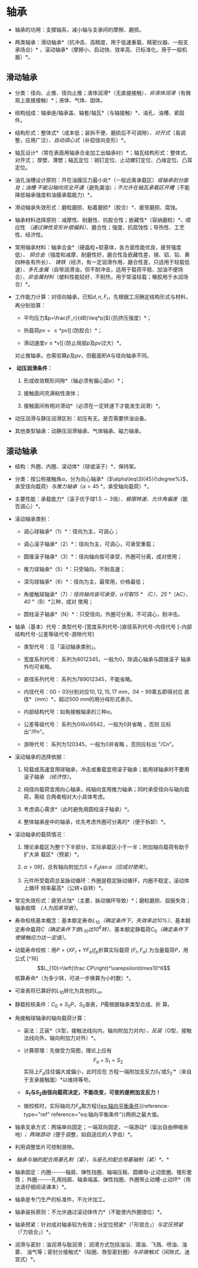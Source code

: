 轴承
====

-   轴承的功用：支撑轴系，减小轴与支承间的摩擦、磨损。

-   两类轴承：滑动轴承*（抗冲击、高精度，用于低速重载、精密仪器、一般支承场合）*
    ，滚动轴承*（摩擦小、启动快、效率高、已标准化，用于一般机器）*。

滑动轴承
--------

-   分类：径向、止推、径向止推；液体润滑*（无直接接触）*、非液体润滑*（有微观上直接接触）*；液体、气体、固体。

-   结构组成：轴承座/轴承盖、轴套/轴瓦*（与轴接触）*、油孔、油槽、紧固件。

-   结构形式：整体式*（成本低；装拆不便、磨损后不可调隙）*、对开式*（易调整，应用广泛）*、自动调心式*（补偿径向变形）*。

-   轴瓦设计*（常在表面用轴承合金加工出轴承衬）*；轴瓦结构形式：整体式、对开式；
    厚壁、薄壁；轴瓦定位：销钉定位、止动螺钉定位、凸缘定位、凸耳定位。

-   油孔油槽设计原则：开在油膜压力最小处*（一般远离承载区）*或轴承剖分面处；油槽
    不能沿轴向完全开通*（避免漏油）*；不允许在轴瓦承载区开槽*（不能降低轴承强度和油膜承载能力）*。

-   滑动轴承失效形式：磨粒磨损、粘着磨损*（胶合）*、疲劳磨损、腐蚀。

-   轴承材料选择原则：减摩性、耐磨性、抗胶合性；嵌藏性*（容纳磨粒）*、顺应性
    *（通过弹性变形补偿偏斜）*、磨合性；强度、抗腐蚀性；导热性、工艺性、经济性。

-   常用轴承材料：轴承合金*（硬晶粒+软基体，各方面性能优良，疲劳强度低）*、
    铜合金*（强度和减摩、耐磨性好，磨合性及嵌藏性差，锡、铝、铅、黄四种各有所长）*、
    铸铁*（经济，有一定润滑作用，磨合性差，只适用于轻载低速）*、多孔金属*（自带润滑油，但不耐冲击，适用于载荷平稳、加油不便场合）*、非金属材料*（塑料性能较好，不耐热，用于常温轻载；橡胶用于水润场合）*。

-   工作能力计算：对径向轴承，已知$d,n,F_r$，先根据工况确定结构形式与材料，再分别验算：

    -   平均压力$p=\frac{F_r}{dB}\leq*p]$[（抗挤压强度）*；

    -   热载荷$pv=\leq*pv]$[（防胶合）*；

    -   滑动速度$v\leq*v]$[（防止局部$p$及$pv$过大）*。

    对止推轴承，也需验算$p$及$pv$，但截面积$A$与径向轴承不同。

-    **动压润滑条件：**

    1.  形成收敛楔形间隙*（轴必须有偏心距$e$）*；

    2.  接触面间充满粘性液体；

    3.  接触面间有相对滑动*（必须在一定转速下才能发生润滑）*。

-   动压润滑与静压润滑区别：初压有无，是否需要供油设备。

-    其他类型轴承：动静压润滑轴承、气体轴承、磁力轴承。

滚动轴承
--------

-   结构：外圈、内圈、滚动体*（球或滚子）*、保持架。

-   分类：按公称接触角$\alpha$，分为向心轴承*（$\alpha\leq\SI{45}{\degree%}$，承受径向载荷）*与推力轴承*（$\alpha>\SI{45}{\degree}$，承受轴向载荷）*。

-   主要性能：承载能力*（滚子优于球$1.5\sim 3$倍）*、极限转速、允许角偏差*（能否调心）*。

-   滚动轴承类别：

    -   调心球轴承*（1）*：径向为主，可调心；

    -   调心滚子轴承*（2）*：径向为主，可调心，可承受重载；

    -   圆锥滚子轴承*（3）*：径向轴向皆可承受，外圈可分离，成对使用；

    -   推力球轴承*（5）*：只受轴向，不耐高速；

    -   深沟球轴承*（6）*：径向为主，最常用，价格最低；

    -   角接触球轴承*（7）*：径向轴向皆可承受，$\alpha$可取15 °
        *（C）*、25 °*（AC）*、40 °*（B）*三种，成对
        使用；

    -   圆柱滚子轴承*（N）*：只受径向，外圈可分离，不可调心，耐冲击。

-   轴承（基本）代号：类型代号-\[宽度系列代号-\]直径系列代号-内径代号
    \[-内部结构代号-公差等级代号-游隙代号\]

    -   类型代号：见「滚动轴承类别」。

    -   宽度系列代号： 系列为$8012345$，一般为$0$，除调心轴承与圆锥滚子
        轴承外均可省略。

    -   直径系列代号： 系列为$789012345$，不能省略。

    -   内径代号：$00-03$分别对应$10,12,15,\SI{17}{mm}$，$04-99$乘五即得对应
        直径*（mm）*，超过$\SI{500}{mm}$的用分母形式表示。

    -   内部结构代号：如角接触轴承的三种$\alpha$。

    -   公差等级代号： 系列为$0(6x)6542$，一般为$0$并省略 ，否则
        应标出"/P$n$"。

    -   游隙代号： 系列为$120345$，一般为$0$并省略 ，否则应标出
        "/C$n$"。

-   滚动轴承的选择依据：

    1.  轻载或高速宜用球轴承，冲击或重载宜用滚子轴承；能用球轴承时不要用滚子轴承
        *（经济性）*。

    2.  纯径向载荷宜用向心轴承，纯轴向宜用推力轴承；同时承受径向与轴向载荷，需结
        合两者相对大小具体考虑。

    3.  考虑调心需求*（此时避免用圆柱滚子轴承）*。

    4.  整体轴承座中的轴承，优先考虑外圈可分离的*（便于拆卸）*。

-   滚动轴承的载荷情况：

    1.  理论承载区为整个下半部分，实际承载区小于一半；附加轴向载荷有助于扩大承
        载区*（预紧）*。

    2.  $\alpha>0$时，总有轴向附加力$S=F_R\tan\alpha$*（应成对使用）*。

    3.  元件所受载荷总呈脉动循环：外圈是稳定脉动循环，内圈不稳定，滚动体上循环
        频率最高*（公转+自转）*。

-   常见失效形式：疲劳点蚀*（主要，脉动循环导致）*；磨粒磨损、屈服失效；轴承故障
    *（人为因素导致）*。

-   寿命校核基本概念：基本额定寿命$L_{10}$*（确定条件下，失效率达10%）*、基本额定寿命载荷$C$*（确定条件下使$L_{10}$达$10^6$转）*、基本额定静载荷$C_0$*（确定条件下使接触应力达一定值）*。

-   动载寿命校核：用$P=(XF_r+YF_a)f_p$折算实际载荷 $(F_r,F_a)$
    为当量载荷$P$，用公式 [^16]
    $$L_{10}=\left(\frac CP\right)^\varepsilon\times10^6$$
    核算寿命*（为多少转，可进一步换算为小时数）*。

-    可查表将已算好的$L_{10}$转化为其他的$L_n$。

-    静载校核条件：$C_0\geq S_0P$，$S_0$查表，$P$需根据轴承类型合成、折
    算。

-   角接触球轴承的轴向载荷计算：

    -   装法：正装*（X型，接触法线向内，轴向附加力对内）*，反装*（O型，接触法线向外，轴向附加力对外）*。

    -   计算原理：先做受力简图，理论上应有 $$\label{eq:轴向平衡条件}
                F_a+S_1=S_2$$ 实际上$F_a$往往偏大或偏小，此时应在
        方程一端附加支反力$S_1'$或$S_2'$*（来自于支承接触面）*以维持等号。

    -    **$S_1$与$S_2$由径向载荷决定，不能改变，可变的是附加支反力！**

    -   做校核时，实际轴向力$F_a$取方程([\[eq:轴向平衡条件\]](#eq:轴向平衡条件){reference-type="ref"
        reference="eq:轴向平衡条件"})两侧之最大值。

-   轴承支承方式：两端单向固定；一端双向固定、一端游动*（留出自由伸缩余地）*；
    两端游动*（便于调整，如自适应的人字齿）*。

-   利用调整垫片可控制游隙。

-    **轴承与轴的配合用基孔制*（紧）*，与座孔的配合用基轴制*（紧）*。**

-   轴承固定：内圈------轴肩、弹性挡圈、轴端压板、圆螺母-止动垫圈、锥形套筒；
    外圈------孔用挡肩、轴承端盖、弹性挡圈、外圈带止动槽-止动环*（用法请仔细阅读课本）*。

-    轴承是专门生产的标准件，不允许加工。

-   轴承装拆原则：不允许通过滚动体传力*（不能使内外圈错位）*。

-   轴承预紧：针对成对轴承较为有效；分定位预紧*（「形锁合」）*与定压预紧*（「力锁合」）*。

-   润滑与密封：油润滑与脂润滑；
    润滑方式包括油浴、滴油、飞溅、喷油、油雾、
    油气等；密封分接触式*（毡圈、唇型密封圈）*与非接触式*（间隙式、迷宫式）*。
